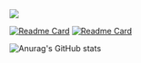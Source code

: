 <!--
**JeonJoo/JeonJoo** is a ✨ _special_ ✨ repository because its `README.md` (this file) appears on your GitHub profile.

Here are some ideas to get you started
- 🔭 I’m currently working on ...
- 🌱 I’m currently learning ...
- 👯 I’m looking to collaborate on ...
- 🤔 I’m looking for help with ...
- 💬 Ask me about ...
- 📫 How to reach me: ...
- 😄 Pronouns: ...
- ⚡ Fun fact: ...
-->
<img src="https://capsule-render.vercel.app/api?type=transparent&color=ffff33&height=300&section=header&text=JooHwan%20GitHub&fontSize=90&animation=fadeIn&fontColor=dddddd"/>

[![Readme Card](https://github-readme-stats.vercel.app/api/pin/?username=JeonJoo&theme=swift&repo=Detection_test_program)](https://github.com/JeonJoo/Detection_test_program) [![Readme Card](https://github-readme-stats.vercel.app/api/pin/?username=JeonJoo&theme=swift&repo=cus_labeling_tool_object_detection)](https://github.com/JeonJoo/cus_labeling_tool_object_detection)

![Anurag's GitHub stats](https://github-readme-stats.vercel.app/api?username=Joohwan&theme=swift&show_icons=true)

